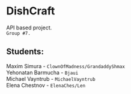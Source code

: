 # DishCraft

API based project.<br>
`Group #7.`<br>

## Students:<br>
Maxim Simura - `ClownOfMadness/GrandaddyShmax`<br>
Yehonatan Barmucha - `Bjaui`<br>
Michael Vayntrub - `MichaelVayntrub`<br>
Elena Chestnov - `ElenaChes/Len`<br>
